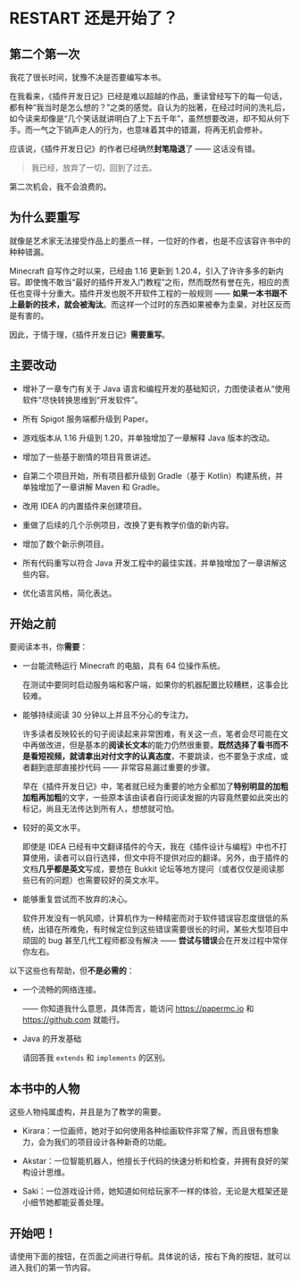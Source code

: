 # RESTART 还是开始了？

## 第二个第一次

我花了很长时间，犹豫不决是否要编写本书。

在我看来，《插件开发日记》已经是难以超越的作品，重读曾经写下的每一句话，都有种“我当时是怎么想的？”之类的感觉。自认为的拙著，在经过时间的洗礼后，如今读来却像是“几个笑话就讲明白了上下五千年”，虽然想要改进，却不知从何下手。而一气之下销声走人的行为，也意味着其中的错漏，将再无机会修补。

应该说，《插件开发日记》的作者已经确然**封笔隐退**了 —— 这话没有错。

> 我已经，放弃了一切，回到了过去。

第二次机会，我不会浪费的。

## 为什么要重写

就像是艺术家无法接受作品上的墨点一样，一位好的作者，也是不应该容许书中的种种错漏。

Minecraft 自写作之时以来，已经由 1.16 更新到 1.20.4，引入了许许多多的新内容。即使愧不敢当“最好的插件开发入门教程”之衔，然而既然有誉在先，相应的责任也变得十分重大。插件开发也脱不开软件工程的一般规则 —— **如果一本书跟不上最新的技术，就会被淘汰**。而这样一个过时的东西如果被奉为圭臬，对社区反而是有害的。

因此，于情于理，《插件开发日记》**需要重写**。

## 主要改动

- 增补了一章专门有关于 Java 语言和编程开发的基础知识，力图使读者从“使用软件”尽快转换思维到“开发软件”。

- 所有 Spigot 服务端都升级到 Paper。

- 游戏版本从 1.16 升级到 1.20，并单独增加了一章解释 Java 版本的改动。

- 增加了一些基于剧情的项目背景讲述。

- 自第二个项目开始，所有项目都升级到 Gradle（基于 Kotlin）构建系统，并单独增加了一章讲解 Maven 和 Gradle。

- 改用 IDEA 的内置插件来创建项目。

- 重做了后续的几个示例项目，改换了更有教学价值的新内容。

- 增加了数个新示例项目。

- 所有代码重写以符合 Java 开发工程中的最佳实践，并单独增加了一章讲解这些内容。

- 优化语言风格，简化表达。

## 开始之前

要阅读本书，你**需要**：

- 一台能流畅运行 Minecraft 的电脑，具有 64 位操作系统。
  
  在测试中要同时启动服务端和客户端，如果你的机器配置比较糟糕，这事会比较难。

- 能够持续阅读 30 分钟以上并且不分心的专注力。
  
  许多读者反映较长的句子阅读起来非常困难，有关这一点，笔者会尽可能在文中再做改进，但是基本的**阅读长文本**的能力仍然很重要。**既然选择了看书而不是看短视频，就请拿出对付文字的认真态度**，不要跳读，也不要急于求成，或者翻到底部直接抄代码 —— 非常容易漏过重要的步骤。
  
  早在《插件开发日记》中，笔者就已经为重要的地方全都加了**特别明显的加粗加粗再加粗**的文字，一些原本该由读者自行阅读发掘的内容竟然要如此突出的标记，尚且无法传达到所有人，想想就可怕。

- 较好的英文水平。
  
  即使是 IDEA 已经有中文翻译插件的今天，我在《插件设计与编程》中也不打算使用，读者可以自行选择，但文中将不提供对应的翻译。另外，由于插件的文档**几乎都是英文**写成，要想在 Bukkit 论坛等地方提问（或者仅仅是阅读那些已有的问题）也需要较好的英文水平。

- 能够重复尝试而不放弃的决心。
  
  软件开发没有一帆风顺，计算机作为一种精密而对于软件错误容忍度很低的系统，出错在所难免，有时候定位到这些错误需要很长的时间，某些大型项目中顽固的 bug 甚至几代工程师都没有解决 —— **尝试与错误**会在开发过程中常伴你左右。

以下这些也有帮助，但**不是必需的**：

- 一个流畅的网络连接。
  
  —— 你知道我什么意思，具体而言，能访问 https://papermc.io 和 https://github.com 就能行。

- Java 的开发基础
  
  请回答我 `extends` 和 `implements` 的区别。

## 本书中的人物

这些人物纯属虚构，并且是为了教学的需要。

- Kirara：一位画师，她对于如何使用各种绘画软件非常了解，而且很有想象力，会为我们的项目设计各种新奇的功能。

- Akstar：一位智能机器人，他擅长于代码的快速分析和检查，并拥有良好的架构设计思维。

- Saki：一位游戏设计师，她知道如何给玩家不一样的体验，无论是大框架还是小细节她都能妥善处理。

## 开始吧！

请使用下面的按钮，在页面之间进行导航。具体说的话，按右下角的按钮，就可以进入我们的第一节内容。
